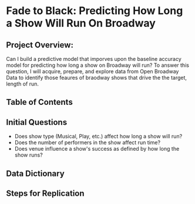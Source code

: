 # Fade to Black: Predicting How Long a Show Will Run On Broadway



## Project Overview:
Can I build a predictive model that imporves upon the baseline accuracy model for predicting how long a show on Broadway will run?
To answer this question, I will acquire, prepare, and explore data from Open Broadway Data to identify those feaures of braodway shows that drive the the target, length of run. 

## Table of Contents


## Initial Questions
- Does show type (Musical, Play, etc.) affect how long a show will run?
- Does the number of performers in the show affect run time?
- Does venue influence a show's success as defined by how long the show runs? 


## Data Dictionary


## Steps for Replication